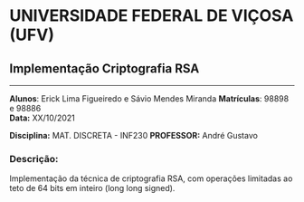# UNIVERSIDADE FEDERAL DE VIÇOSA (UFV)

## Implementação Criptografia RSA
---
**Alunos**: Erick Lima Figueiredo e Sávio Mendes Miranda
**Matrículas**: 98898 e 98886       
**Data:** XX/10/2021

**Disciplina:** MAT. DISCRETA - INF230
**PROFESSOR:** André Gustavo

### Descrição:

Implementação da técnica de criptografia RSA, com operações limitadas ao teto de 64 bits em inteiro (long long signed).


